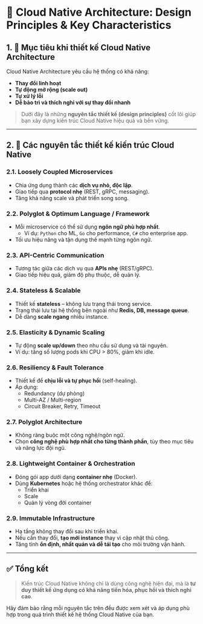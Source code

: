 # 🧱 Cloud Native Architecture: Design Principles & Key Characteristics

## 1. 🎯 Mục tiêu khi thiết kế Cloud Native Architecture

Cloud Native Architecture yêu cầu hệ thống có khả năng:
- **Thay đổi linh hoạt**
- **Tự động mở rộng (scale out)**
- **Tự xử lý lỗi**
- **Dễ bảo trì và thích nghi với sự thay đổi nhanh**

> Dưới đây là những **nguyên tắc thiết kế (design principles)** cốt lõi giúp bạn xây dựng kiến trúc Cloud Native hiệu quả và bền vững.

---

## 2. 🧩 Các nguyên tắc thiết kế kiến trúc Cloud Native

### 2.1. Loosely Coupled Microservices
- Chia ứng dụng thành các **dịch vụ nhỏ, độc lập**.
- Giao tiếp qua **protocol nhẹ** (REST, gRPC, messaging).
- Tăng khả năng scale và phát triển song song.

### 2.2. Polyglot & Optimum Language / Framework
- Mỗi microservice có thể sử dụng **ngôn ngữ phù hợp nhất**.
  - Ví dụ: `Python` cho ML, `Go` cho performance, `C#` cho enterprise app.
- Tối ưu hiệu năng và tận dụng thế mạnh từng ngôn ngữ.

### 2.3. API-Centric Communication
- Tương tác giữa các dịch vụ qua **APIs nhẹ** (REST/gRPC).
- Giao tiếp hiệu quả, giảm độ phụ thuộc, dễ quản lý.

### 2.4. Stateless & Scalable
- Thiết kế **stateless** – không lưu trạng thái trong service.
- Trạng thái lưu tại hệ thống bên ngoài như **Redis, DB, message queue**.
- Dễ dàng **scale ngang** nhiều instance.

### 2.5. Elasticity & Dynamic Scaling
- Tự động **scale up/down** theo nhu cầu sử dụng và tài nguyên.
- Ví dụ: tăng số lượng pods khi CPU > 80%, giảm khi idle.

### 2.6. Resiliency & Fault Tolerance
- Thiết kế để **chịu lỗi và tự phục hồi** (self-healing).
- Áp dụng:
  - Redundancy (dự phòng)
  - Multi-AZ / Multi-region
  - Circuit Breaker, Retry, Timeout

### 2.7. Polyglot Architecture
- Không ràng buộc một công nghệ/ngôn ngữ.
- Chọn **công nghệ phù hợp nhất cho từng thành phần**, tùy theo mục tiêu và năng lực đội ngũ.

### 2.8. Lightweight Container & Orchestration
- Đóng gói app dưới dạng **container nhẹ** (Docker).
- Dùng **Kubernetes** hoặc hệ thống orchestrator khác để:
  - Triển khai
  - Scale
  - Quản lý vòng đời container

### 2.9. Immutable Infrastructure
- Hạ tầng không thay đổi sau khi triển khai.
- Nếu cần thay đổi, **tạo mới instance** thay vì cập nhật thủ công.
- Tăng tính **ổn định, nhất quán và dễ tái tạo** cho môi trường vận hành.

---

## ✅ Tổng kết

> Kiến trúc Cloud Native không chỉ là dùng công nghệ hiện đại, mà là **tư duy thiết kế ứng dụng có khả năng tiến hóa, phục hồi và thích nghi cao**.

Hãy đảm bảo rằng mỗi nguyên tắc trên đều được xem xét và áp dụng phù hợp trong quá trình thiết kế hệ thống Cloud Native của bạn.
